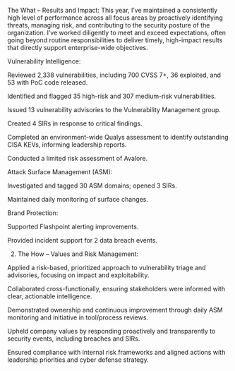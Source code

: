 The What – Results and Impact:
This year, I’ve maintained a consistently high level of performance across all focus areas by proactively identifying threats, managing risk, and contributing to the security posture of the organization. I’ve worked diligently to meet and exceed expectations, often going beyond routine responsibilities to deliver timely, high-impact results that directly support enterprise-wide objectives.

Vulnerability Intelligence:

Reviewed 2,338 vulnerabilities, including 700 CVSS 7+, 36 exploited, and 53 with PoC code released.

Identified and flagged 35 high-risk and 307 medium-risk vulnerabilities.

Issued 13 vulnerability advisories to the Vulnerability Management group.

Created 4 SIRs in response to critical findings.

Completed an environment-wide Qualys assessment to identify outstanding CISA KEVs, informing leadership reports.

Conducted a limited risk assessment of Avalore.

Attack Surface Management (ASM):

Investigated and tagged 30 ASM domains; opened 3 SIRs.

Maintained daily monitoring of surface changes.

Brand Protection:

Supported Flashpoint alerting improvements.

Provided incident support for 2 data breach events.

2. The How – Values and Risk Management:

Applied a risk-based, prioritized approach to vulnerability triage and advisories, focusing on impact and exploitability.

Collaborated cross-functionally, ensuring stakeholders were informed with clear, actionable intelligence.

Demonstrated ownership and continuous improvement through daily ASM monitoring and initiative in tool/process reviews.

Upheld company values by responding proactively and transparently to security events, including breaches and SIRs.

Ensured compliance with internal risk frameworks and aligned actions with leadership priorities and cyber defense strategy.


